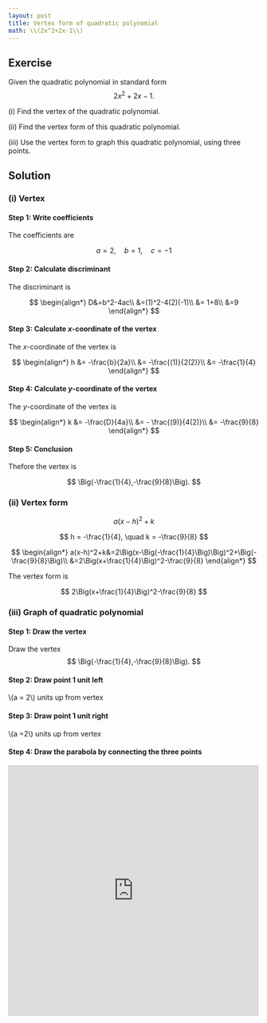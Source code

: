 ```yaml
---
layout: post
title: Vertex form of quadratic polynomial
math: \\(2x^2+2x-1\\)
---
```


## Exercise

Given the quadratic polynomial in standard form
$$
2x^2+2x-1.
$$

(i) Find the vertex of the quadratic polynomial.

(ii) Find the vertex form of this quadratic polynomial.

(iii) Use the vertex form to graph this quadratic polynomial, using three points.

## Solution

### (i) Vertex

#### Step 1: Write coefficients

The coefficients are

$$
a=2, \quad b=1,\quad c=-1
$$

#### Step 2: Calculate discriminant

The discriminant is

$$
\begin{align*}
D&=b^2-4ac\\
&=(1)^2-4(2)(-1)\\
&= 1+8\\
&=9
\end{align*}
$$

#### Step 3: Calculate *x*-coordinate of the vertex

The *x*-coordinate of the vertex is

$$
\begin{align*}
h &= -\frac{b}{2a}\\
&= -\frac{(1)}{2(2)}\\
&= -\frac{1}{4}
\end{align*}
$$

#### Step 4: Calculate *y*-coordinate of the vertex

The *y*-coordinate of the vertex is

$$
\begin{align*}
k &= -\frac{D}{4a}\\
&= - \frac{(9)}{4(2)}\\
&= -\frac{9}{8}
\end{align*}
$$

#### Step 5: Conclusion

Thefore the vertex is

$$
\Big(-\frac{1}{4},-\frac{9}{8}\Big).
$$

### (ii) Vertex form

$$
a(x-h)^2+k
$$

$$
h = -\frac{1}{4}, \quad k = -\frac{9}{8}
$$


$$
\begin{align*}
a(x-h)^2+k&=2\Big(x-\Big(-\frac{1}{4}\Big)\Big)^2+\Big(-\frac{9}{8}\Big)\\
&=2\Big(x+\frac{1}{4}\Big)^2-\frac{9}{8}
\end{align*}
$$

The vertex form is

$$
2\Big(x+\frac{1}{4}\Big)^2-\frac{9}{8}
$$

### (iii) Graph of quadratic polynomial

#### Step 1: Draw the vertex

Draw the vertex
$$
\Big(-\frac{1}{4},-\frac{9}{8}\Big).
$$

#### Step 2: Draw point 1 unit left

\\(a = 2\\) units up from vertex

#### Step 3: Draw point 1 unit right

\\(a =2\\) units up from vertex

#### Step 4: Draw the parabola by connecting the three points

<iframe src="https://www.desmos.com/calculator/pzcaa32nby?embed" width="500" height="500" style="border: 1px solid #ccc" frameborder=0></iframe>